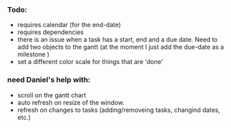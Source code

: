 ### Todo:
* requires calendar (for the end-date)
* requires dependencies 
* there is an issue when a task has a start, end and a due date.
  Need to add two objects to the gantt (at the moment I just add
  the due-date as a milestone )
* set a different color scale for things that are 'done' 

### need Daniel's help with:
* scroll on the gantt chart
* auto refresh on resize of the window.
* refresh on changes to tasks (adding/removeing tasks, changind dates, etc.)